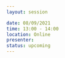 ```yaml
---
layout: session

date: 08/09/2021
time: 13:00 - 14:00
location: Online
presenter: 
status: upcoming
---
```

